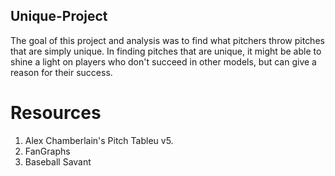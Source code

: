 ## Unique-Project

The goal of this project and analysis was to find what pitchers throw pitches that are simply unique. In finding pitches that are unique, it might be able to shine a light on players who don't succeed in other models, but can give a reason for their success. 

# Resources 

1. Alex Chamberlain's Pitch Tableu v5.
2. FanGraphs
3. Baseball Savant

